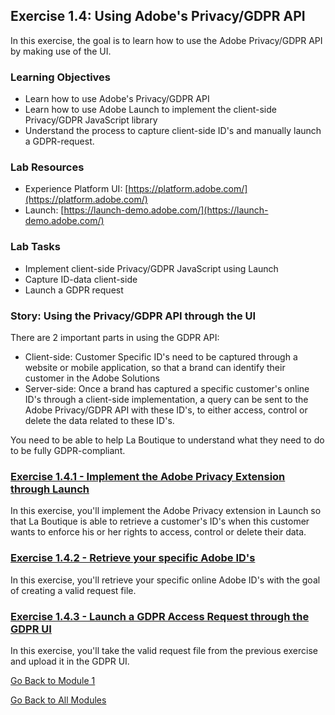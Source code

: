 ## Exercise 1.4: Using Adobe's Privacy/GDPR API
In this exercise, the goal is to learn how to use the Adobe Privacy/GDPR API by making use of the UI.

### Learning Objectives

- Learn how to use Adobe's Privacy/GDPR API
- Learn how to use Adobe Launch to implement the client-side Privacy/GDPR JavaScript library
- Understand the process to capture client-side ID's and manually launch a GDPR-request.

### Lab Resources

- Experience Platform UI: [https://platform.adobe.com/](https://platform.adobe.com/)
- Launch: [https://launch-demo.adobe.com/](https://launch-demo.adobe.com/)

### Lab Tasks

- Implement client-side Privacy/GDPR JavaScript using Launch
- Capture ID-data client-side
- Launch a GDPR request

### Story: Using the Privacy/GDPR API through the UI

There are 2 important parts in using the GDPR API:

  * Client-side: Customer Specific ID's need to be captured through a website or mobile application, so that a brand can identify their customer in the Adobe Solutions
  * Server-side: Once a brand has captured a specific customer's online ID's through a client-side implementation, a query can be sent to the Adobe Privacy/GDPR API with these ID's, to either access, control or delete the data related to these ID's.

You need to be able to help La Boutique to understand what they need to do to be fully GDPR-compliant.

### [Exercise 1.4.1 - Implement the Adobe Privacy Extension through Launch](./ex1.md)

In this exercise, you'll implement the Adobe Privacy extension in Launch so that La Boutique is able to retrieve a customer's ID's when this customer wants to enforce his or her rights to access, control or delete their data.

### [Exercise 1.4.2 - Retrieve your specific Adobe ID's](./ex2.md)

In this exercise, you'll retrieve your specific online Adobe ID's with the goal of creating a valid request file.

### [Exercise 1.4.3 - Launch a GDPR Access Request through the GDPR UI](./ex3.md)

In this exercise, you'll take the valid request file from the previous exercise and upload it in the GDPR UI.

[Go Back to Module 1](../README.md)

[Go Back to All Modules](/../../)




